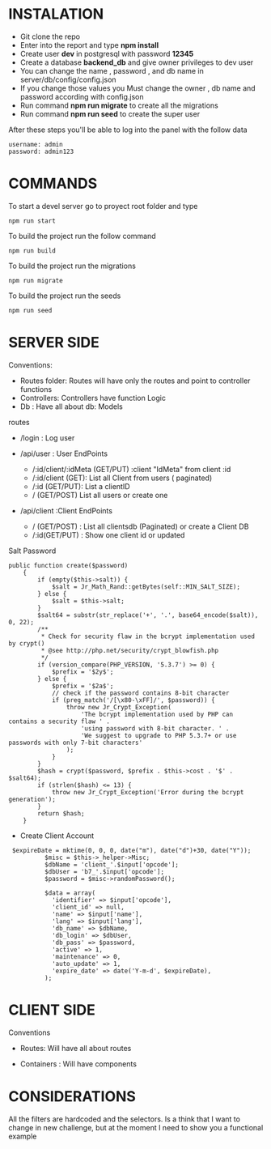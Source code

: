 INSTALATION
===========

 * Git clone the repo 
 * Enter into the report and type **npm install**
 * Create user **dev** in postgresql with password **12345**
 * Create a database **backend_db** and give owner privileges to dev user
 * You can change the name , password , and db name in server/db/config/config.json
 * If you change those values you Must change  the owner , db name and password according with config.json
 * Run command **npm run migrate** to create all the migrations
 * Run command **npm run seed** to create the super user 
 
 After these steps you'll be able to log into the panel with the follow  data
 ```
 username: admin
 password: admin123
 ```
 
 
COMMANDS
========

To start a devel server go to proyect root folder and type
```
npm run start
```

To build the project run the follow command

```
npm run build
```

To build the project run the migrations

```
npm run migrate
```


To build the project run the seeds

```
npm run seed
```



SERVER SIDE
===============

Conventions:

* Routes folder: Routes will have only the routes and point to controller functions
* Controllers: Controllers have function Logic
* Db : Have all about db: Models


routes

* /login : Log user

* /api/user : User EndPoints

    * /:id/client/:idMeta (GET/PUT) :client "IdMeta" from client :id
    * /:id/client (GET): List all Client from users ( paginated)
    * /:id (GET/PUT): List a clientID
    * / (GET/POST) List all users or create one
    
* /api/client :Client EndPoints
    * / (GET/POST) : List all clientsdb (Paginated) or create a Client DB
    * /:id(GET/PUT) : Show one client id or updated



Salt Password
```
public function create($password)
    {
        if (empty($this->salt)) {
            $salt = Jr_Math_Rand::getBytes(self::MIN_SALT_SIZE);
        } else {
            $salt = $this->salt;
        }
        $salt64 = substr(str_replace('+', '.', base64_encode($salt)), 0, 22);
        /**
         * Check for security flaw in the bcrypt implementation used by crypt()
         * @see http://php.net/security/crypt_blowfish.php
         */
        if (version_compare(PHP_VERSION, '5.3.7') >= 0) {
            $prefix = '$2y$';
        } else {
            $prefix = '$2a$';
            // check if the password contains 8-bit character
            if (preg_match('/[\x80-\xFF]/', $password)) {
                throw new Jr_Crypt_Exception(
                    'The bcrypt implementation used by PHP can contains a security flaw ' .
                    'using password with 8-bit character. ' .
                    'We suggest to upgrade to PHP 5.3.7+ or use passwords with only 7-bit characters'
                );
            }
        }
        $hash = crypt($password, $prefix . $this->cost . '$' . $salt64);
        if (strlen($hash) <= 13) {
            throw new Jr_Crypt_Exception('Error during the bcrypt generation');
        }
        return $hash;
    }

```

* Create Client Account
```
 $expireDate = mktime(0, 0, 0, date("m"), date("d")+30, date("Y"));
          $misc = $this->_helper->Misc;
          $dbName = 'client_'.$input['opcode'];
          $dbUser = 'b7_'.$input['opcode'];
          $password = $misc->randomPassword();

          $data = array(
            'identifier' => $input['opcode'],
            'client_id' => null,
            'name' => $input['name'],
            'lang' => $input['lang'],
            'db_name' => $dbName,
            'db_login' => $dbUser,
            'db_pass' => $password,
            'active' => 1,
            'maintenance' => 0,
            'auto_update' => 1,
            'expire_date' => date('Y-m-d', $expireDate),
          );

```





CLIENT SIDE
===========

Conventions

* Routes: Will have all about routes




* Containers : Will have components



CONSIDERATIONS
====================

All the filters are hardcoded and the selectors.
Is a think that I want to change in new challenge, but at the moment I need to show you a functional example



